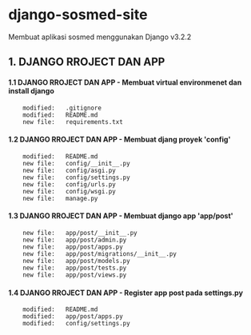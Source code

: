 # django-sosmed-site
Membuat aplikasi sosmed menggunakan Django v3.2.2


## 1. DJANGO RROJECT DAN APP


#### 1.1 DJANGO RROJECT DAN APP - Membuat virtual environmenet dan install django

        modified:   .gitignore
        modified:   README.md
        new file:   requirements.txt


#### 1.2 DJANGO RROJECT DAN APP - Membuat djang proyek 'config'

        modified:   README.md
        new file:   config/__init__.py
        new file:   config/asgi.py
        new file:   config/settings.py
        new file:   config/urls.py
        new file:   config/wsgi.py
        new file:   manage.py
        

#### 1.3 DJANGO RROJECT DAN APP - Membuat django app 'app/post'

        new file:   app/post/__init__.py
        new file:   app/post/admin.py
        new file:   app/post/apps.py
        new file:   app/post/migrations/__init__.py
        new file:   app/post/models.py
        new file:   app/post/tests.py
        new file:   app/post/views.py
        

#### 1.4 DJANGO RROJECT DAN APP - Register app post pada settings.py

        modified:   README.md
        modified:   app/post/apps.py
        modified:   config/settings.py